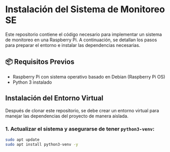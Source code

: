# Instalación del Sistema de Monitoreo SE

Este repositorio contiene el código necesario para implementar un sistema de monitoreo en una Raspberry Pi. A continuación, se detallan los pasos para preparar el entorno e instalar las dependencias necesarias.

## 📦 Requisitos Previos

- Raspberry Pi con sistema operativo basado en Debian (Raspberry Pi OS)
- Python 3 instalado

##  Instalación del Entorno Virtual

Después de clonar este repositorio, se debe crear un entorno virtual para manejar las dependencias del proyecto de manera aislada.

### 1. Actualizar el sistema y asegurarse de tener `python3-venv`:

```bash
sudo apt update
sudo apt install python3-venv -y
